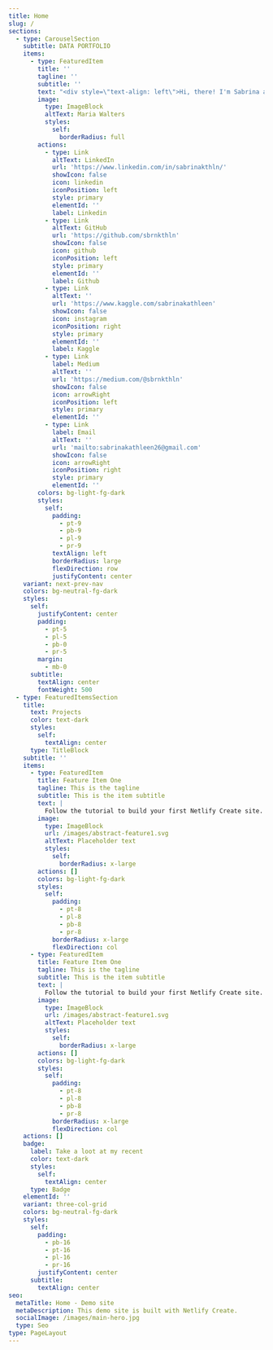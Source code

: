 ```yaml
---
title: Home
slug: /
sections:
  - type: CarouselSection
    subtitle: DATA PORTFOLIO
    items:
      - type: FeaturedItem
        title: ''
        tagline: ''
        subtitle: ''
        text: "<div style=\"text-align: left\">Hi, there! I'm Sabrina a passionate and results-driven data professional aiming to make a meaningful impact as a Data Analyst, Data Scientist, or Business Intelligence Specialist. I graduated from Purwadhika Digital Technology School, where I completed an intensive program in Data Science and Machine Learning. My training and hands-on experience have equipped me with a well-rounded skill set to explore data, derive insights, and support data-driven decision-making.</div>\n\n*   **Programming Languages**: Python, SQL\n\n*   **Machine Learning:** Supervised, Unsupervised\n\n*   **Machine Learning libraries**: Scikit-learn, Tensorflow\_\n\n*   **Statistical Analysis**: Hypothesis Testing, Probability\n\n*   **Data Manipulation and Wrangling**: Pandas, Numpy\n\n*   **Data Visualization tools**: Tableau, Looker Studio, Plotly, Seaborn, Matplotlib, MetaBase\n\n*   **Data Collection**: Python (BeautifulSoup, Selenium)\n\n"
        image:
          type: ImageBlock
          altText: Maria Walters
          styles:
            self:
              borderRadius: full
        actions:
          - type: Link
            altText: LinkedIn
            url: 'https://www.linkedin.com/in/sabrinakthln/'
            showIcon: false
            icon: linkedin
            iconPosition: left
            style: primary
            elementId: ''
            label: Linkedin
          - type: Link
            altText: GitHub
            url: 'https://github.com/sbrnkthln'
            showIcon: false
            icon: github
            iconPosition: left
            style: primary
            elementId: ''
            label: Github
          - type: Link
            altText: ''
            url: 'https://www.kaggle.com/sabrinakathleen'
            showIcon: false
            icon: instagram
            iconPosition: right
            style: primary
            elementId: ''
            label: Kaggle
          - type: Link
            label: Medium
            altText: ''
            url: 'https://medium.com/@sbrnkthln'
            showIcon: false
            icon: arrowRight
            iconPosition: left
            style: primary
            elementId: ''
          - type: Link
            label: Email
            altText: ''
            url: 'mailto:sabrinakathleen26@gmail.com'
            showIcon: false
            icon: arrowRight
            iconPosition: right
            style: primary
            elementId: ''
        colors: bg-light-fg-dark
        styles:
          self:
            padding:
              - pt-9
              - pb-9
              - pl-9
              - pr-9
            textAlign: left
            borderRadius: large
            flexDirection: row
            justifyContent: center
    variant: next-prev-nav
    colors: bg-neutral-fg-dark
    styles:
      self:
        justifyContent: center
        padding:
          - pt-5
          - pl-5
          - pb-0
          - pr-5
        margin:
          - mb-0
      subtitle:
        textAlign: center
        fontWeight: 500
  - type: FeaturedItemsSection
    title:
      text: Projects
      color: text-dark
      styles:
        self:
          textAlign: center
      type: TitleBlock
    subtitle: ''
    items:
      - type: FeaturedItem
        title: Feature Item One
        tagline: This is the tagline
        subtitle: This is the item subtitle
        text: |
          Follow the tutorial to build your first Netlify Create site.
        image:
          type: ImageBlock
          url: /images/abstract-feature1.svg
          altText: Placeholder text
          styles:
            self:
              borderRadius: x-large
        actions: []
        colors: bg-light-fg-dark
        styles:
          self:
            padding:
              - pt-8
              - pl-8
              - pb-8
              - pr-8
            borderRadius: x-large
            flexDirection: col
      - type: FeaturedItem
        title: Feature Item One
        tagline: This is the tagline
        subtitle: This is the item subtitle
        text: |
          Follow the tutorial to build your first Netlify Create site.
        image:
          type: ImageBlock
          url: /images/abstract-feature1.svg
          altText: Placeholder text
          styles:
            self:
              borderRadius: x-large
        actions: []
        colors: bg-light-fg-dark
        styles:
          self:
            padding:
              - pt-8
              - pl-8
              - pb-8
              - pr-8
            borderRadius: x-large
            flexDirection: col
    actions: []
    badge:
      label: Take a loot at my recent
      color: text-dark
      styles:
        self:
          textAlign: center
      type: Badge
    elementId: ''
    variant: three-col-grid
    colors: bg-neutral-fg-dark
    styles:
      self:
        padding:
          - pb-16
          - pt-16
          - pl-16
          - pr-16
        justifyContent: center
      subtitle:
        textAlign: center
seo:
  metaTitle: Home - Demo site
  metaDescription: This demo site is built with Netlify Create.
  socialImage: /images/main-hero.jpg
  type: Seo
type: PageLayout
---
```

